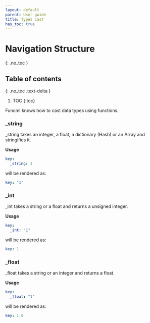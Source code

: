 ```yaml
---
layout: default
parent: User guide
title: Types cast
has_toc: true
---
```

# Navigation Structure
{: .no_toc }

## Table of contents
{: .no_toc .text-delta }

1. TOC
{:toc}

Funcml knows how to cast data types using functions.

### _string

_string takes an integer, a float, a dictionary (Hash) or an Array and stringifies it.

**Usage**
```yaml
key:
  _string: 1
```

will be rendered as:

```yaml
key: "1"
```

### _int

_int takes a string or a float and returns a unsigned integer.

**Usage**
```yaml
key:
  _int: "1"
```

will be rendered as:

```yaml
key: 1
```

### _float

_float takes a string or an integer and returns a float.

**Usage**
```yaml
key:
  _float: "1"
```

will be rendered as:

```yaml
key: 1.0
```